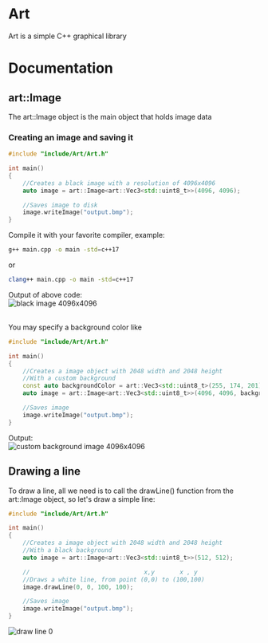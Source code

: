 # Art
Art is a simple C++ graphical library

# Documentation

## art::Image

The art::Image object is the main object that holds image data

### Creating an image and saving it

```cpp
#include "include/Art/Art.h"

int main()
{
    //Creates a black image with a resolution of 4096x4096
    auto image = art::Image<art::Vec3<std::uint8_t>>(4096, 4096); 

    //Saves image to disk
    image.writeImage("output.bmp");
}
```

Compile it with your favorite compiler, example:
```bash
g++ main.cpp -o main -std=c++17
```
or 
```bash
clang++ main.cpp -o main -std=c++17
```

Output of above code:
<br/>
![black image 4096x4096](https://i.imgur.com/5i54mrG.png)

<br/>
You may specify a background color like
<br/>

```cpp
#include "include/Art/Art.h"

int main()
{
    //Creates a image object with 2048 width and 2048 height
    //With a custom background
    const auto backgroundColor = art::Vec3<std::uint8_t>(255, 174, 201);
    auto image = art::Image<art::Vec3<std::uint8_t>>(4096, 4096, backgroundColor);

    //Saves image
    image.writeImage("output.bmp");
}
```

Output:
<br/>
![custom background image 4096x4096](https://i.imgur.com/I7MEgmx.png)
<br/>

## Drawing a line

To draw a line, all we need is to call the drawLine() function from the art::Image object, so let's draw a simple line:

```cpp
#include "include/Art/Art.h"

int main()
{
    //Creates a image object with 2048 width and 2048 height
    //With a black background
    auto image = art::Image<art::Vec3<std::uint8_t>>(512, 512);

    //                                x,y       x , y
    //Draws a white line, from point (0,0) to (100,100)
    image.drawLine(0, 0, 100, 100);

    //Saves image
    image.writeImage("output.bmp");
}
```

![draw line 0](https://i.imgur.com/Rjwaoee.png)


